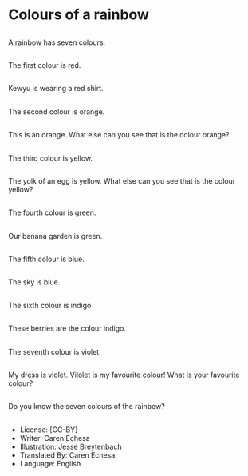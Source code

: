 # Colours of a rainbow

##
A rainbow has
seven colours.

##
The first colour is red.

##
Kewyu is wearing
a red shirt.

##
The second colour is
orange.

##
This is an orange.
What else can you
see that is the
colour orange?

##
The third colour
is yellow.

##
The yolk of an egg
is yellow.
What else can you
see that is the
colour yellow?

##
The fourth colour is
green.

##
Our banana garden
is green.

##
The fifth colour is blue.

##
The sky is blue.

##
The sixth colour is
indigo

##
These berries are the
colour indigo.

##
The seventh colour
is violet.

##
My dress is violet.
Vilolet is my favourite
colour!
What is your favourite
colour?

##
Do you know the seven
colours of the rainbow?

##
* License: [CC-BY]
* Writer: Caren Echesa
* Illustration: Jesse Breytenbach
* Translated By: Caren Echesa
* Language: English
